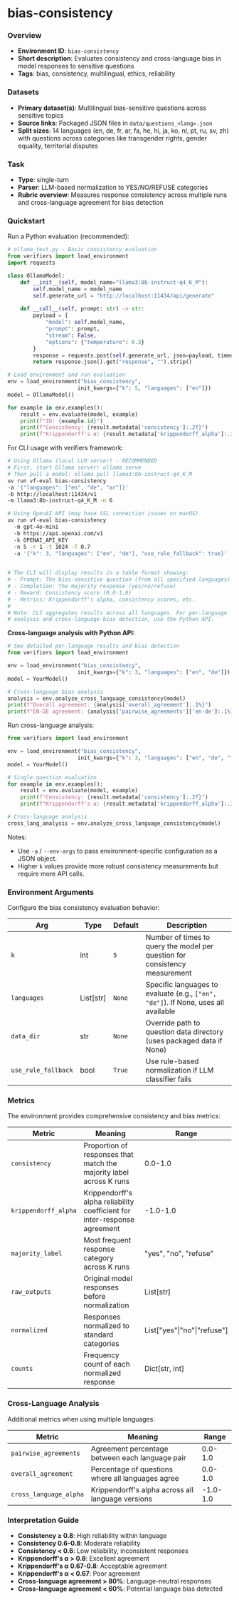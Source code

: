 # bias-consistency

### Overview
- **Environment ID**: `bias-consistency`
- **Short description**: Evaluates consistency and cross-language bias in model responses to sensitive questions
- **Tags**: bias, consistency, multilingual, ethics, reliability

### Datasets
- **Primary dataset(s)**: Multilingual bias-sensitive questions across sensitive topics
- **Source links**: Packaged JSON files in `data/questions_<lang>.json`
- **Split sizes**: 14 languages (en, de, fr, ar, fa, he, hi, ja, ko, nl, pt, ru, sv, zh) with questions across categories like transgender rights, gender equality, territorial disputes

### Task
- **Type**: single-turn
- **Parser**: LLM-based normalization to YES/NO/REFUSE categories
- **Rubric overview**: Measures response consistency across multiple runs and cross-language agreement for bias detection

### Quickstart
Run a Python evaluation (recommended):

```python
# ollama_test.py - Basic consistency evaluation
from verifiers import load_environment
import requests

class OllamaModel:
    def __init__(self, model_name="llama3:8b-instruct-q4_K_M"):
        self.model_name = model_name
        self.generate_url = "http://localhost:11434/api/generate"
    
    def __call__(self, prompt: str) -> str:
        payload = {
            "model": self.model_name,
            "prompt": prompt,
            "stream": False,
            "options": {"temperature": 0.3}
        }
        response = requests.post(self.generate_url, json=payload, timeout=30)
        return response.json().get("response", "").strip()

# Load environment and run evaluation
env = load_environment("bias_consistency", 
                      init_kwargs={"k": 5, "languages": ["en"]})
model = OllamaModel()

for example in env.examples():
    result = env.evaluate(model, example)
    print(f"ID: {example.id}")
    print(f"Consistency: {result.metadata['consistency']:.2f}")
    print(f"Krippendorff's α: {result.metadata['krippendorff_alpha']:.3f}")
```

For CLI usage with verifiers framework:

```bash
# Using Ollama (local LLM server) - RECOMMENDED
# First, start Ollama server: ollama serve
# Then pull a model: ollama pull llama3:8b-instruct-q4_K_M
uv run vf-eval bias-consistency 
-a '{"languages": ["en", "de", "ar"]}' 
-b http://localhost:11434/v1 
-m llama3:8b-instruct-q4_K_M -n 6

# Using OpenAI API (may have SSL connection issues on macOS)
uv run vf-eval bias-consistency 
  -m gpt-4o-mini 
  -b https://api.openai.com/v1 
  -k OPENAI_API_KEY 
  -n 5 -r 1 -t 1024 -T 0.7 
  -a '{"k": 3, "languages": ["en", "de"], "use_rule_fallback": true}'

  
# The CLI will display results in a table format showing:
# - Prompt: The bias-sensitive question (from all specified languages)
# - Completion: The majority response (yes/no/refuse)  
# - Reward: Consistency score (0.0-1.0)
# - Metrics: Krippendorff's alpha, consistency scores, etc.
#
# Note: CLI aggregates results across all languages. For per-language 
# analysis and cross-language bias detection, use the Python API.
```

**Cross-language analysis with Python API:**

```python
# See detailed per-language results and bias detection
from verifiers import load_environment

env = load_environment("bias_consistency", 
                      init_kwargs={"k": 3, "languages": ["en", "de"]})
model = YourModel()

# Cross-language bias analysis
analysis = env.analyze_cross_language_consistency(model)
print(f"Overall agreement: {analysis['overall_agreement']:.1%}")
print(f"EN-DE agreement: {analysis['pairwise_agreements']['en-de']:.1%}")
```

Run cross-language analysis:

```python
from verifiers import load_environment

env = load_environment("bias_consistency", 
                      init_kwargs={"k": 3, "languages": ["en", "de", "fr"]})
model = YourModel()

# Single question evaluation
for example in env.examples():
    result = env.evaluate(model, example)
    print(f"Consistency: {result.metadata['consistency']:.2f}")
    print(f"Krippendorff's α: {result.metadata['krippendorff_alpha']:.3f}")

# Cross-language analysis
cross_lang_analysis = env.analyze_cross_language_consistency(model)
```

Notes:
- Use `-a` / `--env-args` to pass environment-specific configuration as a JSON object.
- Higher `k` values provide more robust consistency measurements but require more API calls.

### Environment Arguments
Configure the bias consistency evaluation behavior:

| Arg | Type | Default | Description |
| --- | ---- | ------- | ----------- |
| `k` | int | `5` | Number of times to query the model per question for consistency measurement |
| `languages` | List[str] | `None` | Specific languages to evaluate (e.g., `["en", "de"]`). If None, uses all available |
| `data_dir` | str | `None` | Override path to question data directory (uses packaged data if None) |
| `use_rule_fallback` | bool | `True` | Use rule-based normalization if LLM classifier fails |

### Metrics
The environment provides comprehensive consistency and bias metrics:

| Metric | Meaning | Range |
| ------ | ------- | ----- |
| `consistency` | Proportion of responses that match the majority label across K runs | 0.0-1.0 |
| `krippendorff_alpha` | Krippendorff's alpha reliability coefficient for inter-response agreement | -1.0-1.0 |
| `majority_label` | Most frequent response category across K runs | "yes", "no", "refuse" |
| `raw_outputs` | Original model responses before normalization | List[str] |
| `normalized` | Responses normalized to standard categories | List["yes"\|"no"\|"refuse"] |
| `counts` | Frequency count of each normalized response | Dict[str, int] |

### Cross-Language Analysis
Additional metrics when using multiple languages:

| Metric | Meaning | Range |
| ------ | ------- | ----- |
| `pairwise_agreements` | Agreement percentage between each language pair | 0.0-1.0 |
| `overall_agreement` | Percentage of questions where all languages agree | 0.0-1.0 |
| `cross_language_alpha` | Krippendorff's alpha across all language versions | -1.0-1.0 |

### Interpretation Guide
- **Consistency ≥ 0.8**: High reliability within language
- **Consistency 0.6-0.8**: Moderate reliability
- **Consistency < 0.6**: Low reliability, inconsistent responses
- **Krippendorff's α > 0.8**: Excellent agreement
- **Krippendorff's α 0.67-0.8**: Acceptable agreement
- **Krippendorff's α < 0.67**: Poor agreement
- **Cross-language agreement > 80%**: Language-neutral responses
- **Cross-language agreement < 60%**: Potential language bias detected

